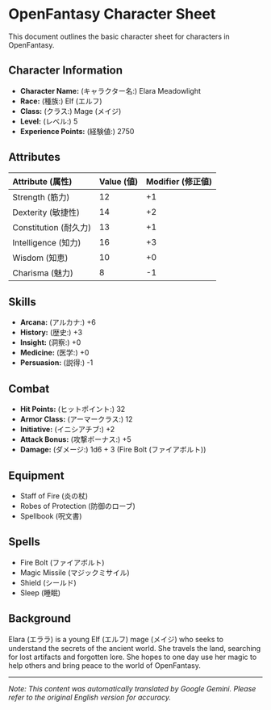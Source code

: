 # OpenFantasy Character Sheet

This document outlines the basic character sheet for characters in OpenFantasy.

## Character Information

*   **Character Name:** (キャラクター名:) Elara Meadowlight
*   **Race:** (種族:) Elf (エルフ)
*   **Class:** (クラス:) Mage (メイジ)
*   **Level:** (レベル:) 5
*   **Experience Points:** (経験値:) 2750

## Attributes

| Attribute (属性) | Value (値) | Modifier (修正値) |
| :------------------ | :-------- | :-------------- |
| Strength (筋力)      | 12        | +1              |
| Dexterity (敏捷性)   | 14        | +2              |
| Constitution (耐久力) | 13        | +1              |
| Intelligence (知力)  | 16        | +3              |
| Wisdom (知恵)        | 10        | +0              |
| Charisma (魅力)      | 8         | -1              |

## Skills

*   **Arcana:** (アルカナ:) +6
*   **History:** (歴史:) +3
*   **Insight:** (洞察:) +0
*   **Medicine:** (医学:) +0
*   **Persuasion:** (説得:) -1

## Combat

*   **Hit Points:** (ヒットポイント:) 32
*   **Armor Class:** (アーマークラス:) 12
*   **Initiative:** (イニシアチブ:) +2
*   **Attack Bonus:** (攻撃ボーナス:) +5
*   **Damage:** (ダメージ:) 1d6 + 3 (Fire Bolt (ファイアボルト))

## Equipment

*   Staff of Fire (炎の杖)
*   Robes of Protection (防御のローブ)
*   Spellbook (呪文書)

## Spells

*   Fire Bolt (ファイアボルト)
*   Magic Missile (マジックミサイル)
*   Shield (シールド)
*   Sleep (睡眠)

## Background

Elara (エララ) is a young Elf (エルフ) mage (メイジ) who seeks to understand the secrets of the ancient world. She travels the land, searching for lost artifacts and forgotten lore. She hopes to one day use her magic to help others and bring peace to the world of OpenFantasy.


---
_Note: This content was automatically translated by Google Gemini. Please refer to the original English version for accuracy._